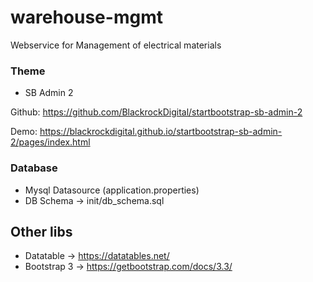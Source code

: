 # warehouse-mgmt
Webservice for Management of electrical materials


### Theme
- SB Admin 2 

Github:
https://github.com/BlackrockDigital/startbootstrap-sb-admin-2

Demo:
https://blackrockdigital.github.io/startbootstrap-sb-admin-2/pages/index.html

### Database
- Mysql Datasource (application.properties)
- DB Schema -> init/db_schema.sql


## Other libs
- Datatable -> https://datatables.net/
- Bootstrap 3 -> https://getbootstrap.com/docs/3.3/
